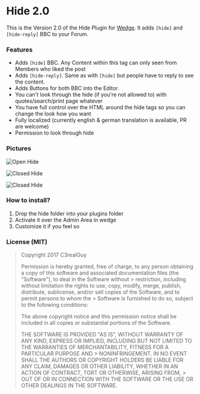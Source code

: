# Hide 2.0

This is the Version 2.0 of the Hide Plugin for [Wedge](http://github.com/wedge/wedge). It adds `[hide]` and `[hide-reply]` BBC to your Forum.

### Features
* Adds `[hide]` BBC. Any Content within this tag can only seen from Members who liked the post
* Adds `[hide-reply]`. Same as with `[hide]` but people have to reply to see the content.
* Adds Buttons for both BBC into the Editor.
* You can't look through the hide (if you're not allowed to) with quotes/search/print page whatever
* You have full control over the HTML around the hide tags so you can change the look how you want
* Fully localized (currently english & german translation is available, PR are welcome)
* Permission to look through hide

### Pictures

![Open Hide](https://raw.githubusercontent.com/C3realGuy/Wedge-Hide/master/pictures/hide_open.png)

![Closed Hide](https://raw.githubusercontent.com/C3realGuy/Wedge-Hide/master/pictures/hide_closed.png)

![Closed Hide](https://raw.githubusercontent.com/C3realGuy/Wedge-Hide/master/pictures/plugin_settings.png)


### How to install?
1. Drop the hide folder into your plugins folder
2. Activate it over the Admin Area in wedge
3. Customize it if you feel so

### License (MIT)

> Copyright 2017 C3realGuy
>
> Permission is hereby granted, free of charge, to any person obtaining a copy of this software and associated documentation files (the "Software"), to deal in the Software without > restriction, including without limitation the rights to use, copy, modify, merge, publish, distribute, sublicense, and/or sell copies of the Software, and to permit persons to whom the > Software is furnished to do so, subject to the following conditions:
>
> The above copyright notice and this permission notice shall be included in all copies or substantial portions of the Software.
>
> THE SOFTWARE IS PROVIDED "AS IS", WITHOUT WARRANTY OF ANY KIND, EXPRESS OR IMPLIED, INCLUDING BUT NOT LIMITED TO THE WARRANTIES OF MERCHANTABILITY, FITNESS FOR A PARTICULAR PURPOSE AND > NONINFRINGEMENT. IN NO EVENT SHALL THE AUTHORS OR COPYRIGHT HOLDERS BE LIABLE FOR ANY CLAIM, DAMAGES OR OTHER LIABILITY, WHETHER IN AN ACTION OF CONTRACT, TORT OR OTHERWISE, ARISING FROM, > OUT OF OR IN CONNECTION WITH THE SOFTWARE OR THE USE OR OTHER DEALINGS IN THE SOFTWARE.

